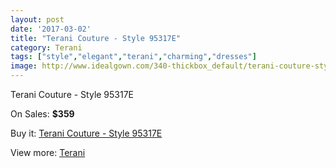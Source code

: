 ```yaml
---
layout: post
date: '2017-03-02'
title: "Terani Couture - Style 95317E"
category: Terani
tags: ["style","elegant","terani","charming","dresses"]
image: http://www.idealgown.com/340-thickbox_default/terani-couture-style-95317e.jpg
---
```

Terani Couture - Style 95317E

On Sales: **$359**
<a href="https://www.idealgown.com/en/terani/114-terani-couture-style-95317e.html"><amp-img layout="responsive" width="600" height="600" src="//www.idealgown.com/340-thickbox_default/terani-couture-style-95317e.jpg" alt="Terani Couture - Style 95317E 0" /></a>
<a href="https://www.idealgown.com/en/terani/114-terani-couture-style-95317e.html"><amp-img layout="responsive" width="600" height="600" src="//www.idealgown.com/341-thickbox_default/terani-couture-style-95317e.jpg" alt="Terani Couture - Style 95317E 1" /></a>

Buy it: [Terani Couture - Style 95317E](https://www.idealgown.com/en/terani/114-terani-couture-style-95317e.html "Terani Couture - Style 95317E")

View more: [Terani](https://www.idealgown.com/en/4-terani "Terani")